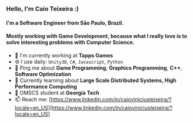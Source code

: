 ### Hello, I'm Caio Teixeira :)

#### I'm a Software Engineer from São Paulo, Brazil. 
#### Mostly working with **Game Development**, because what I really love is to **solve interesting problems with Computer Science**.

- 🏢 I'm currently working at **Tapps Games**
- ⚙️ I use daily: `Unity3D`, `C#`, `Javascript`, `Python`
- 💬 Ping me about **Game Programming**, **Graphics Programming**, **C++**, **Software Optimization**
- 🌱 Currently learning about **Large Scale Distributed Systems, High Performance Computing**
- 📖 OMSCS student at **Georgia Tech**
- 📫 Reach me: [https://www.linkedin.com/in/caioviniciusteixeira/?locale=en_US](https://www.linkedin.com/in/caioviniciusteixeira/?locale=en_US)

<!--
**caioteixeira/caioteixeira** is a ✨ _special_ ✨ repository because its `README.md` (this file) appears on your GitHub profile.

Here are some ideas to get you started:

- 🔭 I’m currently working on Tapps Games
- 🌱 I’m currently learning ...
- 👯 I’m looking to collaborate on ...
- 🤔 I’m looking for help with ...
- 💬 Ask me about ...
- 📫 How to reach me: ...
- 😄 Pronouns: ...
- ⚡ Fun fact: ...
-->

